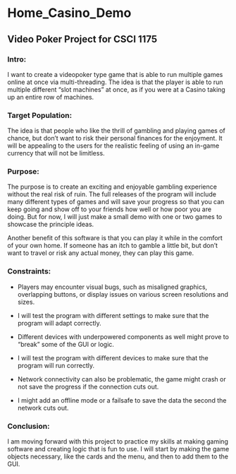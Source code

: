 # Home_Casino_Demo

## Video Poker Project for CSCI 1175

### Intro:

I want to create a videopoker type game that is able to run multiple games online at once via multi-threading. The idea is that the player is able to run multiple different “slot machines” at once, as if you were at a Casino taking up an entire row of machines.

### Target Population:

The idea is that people who like the thrill of gambling and playing games of chance, but don’t want to risk their personal finances for the enjoyment. It will be appealing to the users for the realistic feeling of using an in-game currency that will not be limitless.

### Purpose:

The purpose is to create an exciting and enjoyable gambling experience without the real risk of ruin. The full releases of the program will include many different types of games and will save your progress so that you can keep going and show off to your friends how well or how poor you are doing. But for now, I will just make a small demo with one or two games to showcase the principle ideas.

Another benefit of this software is that you can play it while in the comfort of your own home. If someone has an itch to gamble a little bit, but don’t want to travel or risk any actual money, they can play this game.

### Constraints:

* Players may encounter visual bugs, such as misaligned graphics, overlapping buttons, or display issues on various screen resolutions and sizes.

* I will test the program with different settings to make sure that the program will adapt correctly.

* Different devices with underpowered components as well might prove to “break” some of the GUI or logic.

* I will test the program with different devices to make sure that the program will run correctly.

* Network connectivity can also be problematic, the game might crash or not save the progress if the connection cuts out.

* I might add an offline mode or a failsafe to save the data the second the network cuts out.

### Conclusion:

I am moving forward with this project to practice my skills at making gaming software and creating logic that is fun to use. I will start by making the game objects necessary, like the cards and the menu, and then to add them to the GUI.
